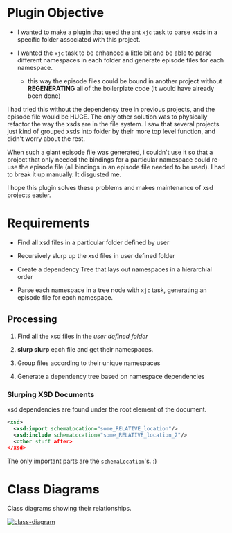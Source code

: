 # Plugin Objective

* I wanted to make a plugin that used the ant `xjc` task to parse xsds
  in a specific folder associated with this project. 

* I wanted the `xjc` task to be enhanced a little bit and be able to
  parse different namespaces in each folder and generate episode files
  for each namespace.
  - this way the episode files could be bound in another project
    without **REGENERATING** all of the boilerplate code (it would have already
    been done)

I had tried this without the dependency tree in previous projects, and
the episode file would be HUGE.  The only other solution was to
physically refactor the way the xsds are in the file system.  I saw
that several projects just kind of grouped xsds into folder by their
more top level function, and didn't worry about the rest.

When such a giant episode file was generated, i couldn't use it
so that a project that only needed the bindings for a particular
namespace could re-use the episode file (all bindings in an episode
file needed to be used).  I had to break it up manually. It disgusted
me.

I hope this plugin solves these problems and makes maintenance of xsd
projects easier.

# Requirements

* Find all xsd files in a particular folder defined by user

* Recursively slurp up the xsd files in user defined folder

* Create a dependency Tree that lays out namespaces in a hierarchial
  order

* Parse each namespace in a tree node with `xjc` task, generating an
  episode file for each namespace.

## Processing

1. Find all the xsd files in the *user defined folder*

2. **slurp slurp** each file and get their namespaces.

3. Group files according to their unique namespaces

4. Generate a dependency tree based on namespace dependencies

### Slurping XSD Documents

xsd dependencies are found under the root
element of the document.

```xsd
<xsd>
  <xsd:import schemaLocation="some_RELATIVE_location"/>
  <xsd:include schemaLocation="some_RELATIVE_location_2"/>
  <other stuff after>
</xsd>
```

The only important parts are the `schemaLocation`'s. :)

# Class Diagrams

Class diagrams showing their relationships.

[![class-diagram](./img/class-diagram-small.png "wsdl
processing")](./img/class-diagram.png)
